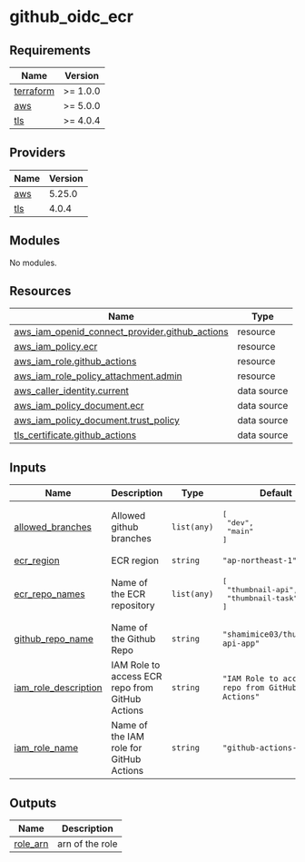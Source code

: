 # github_oidc_ecr

<!-- BEGINNING OF PRE-COMMIT-TERRAFORM DOCS HOOK -->
## Requirements

| Name | Version |
|------|---------|
| <a name="requirement_terraform"></a> [terraform](#requirement\_terraform) | >= 1.0.0 |
| <a name="requirement_aws"></a> [aws](#requirement\_aws) | >= 5.0.0 |
| <a name="requirement_tls"></a> [tls](#requirement\_tls) | >= 4.0.4 |

## Providers

| Name | Version |
|------|---------|
| <a name="provider_aws"></a> [aws](#provider\_aws) | 5.25.0 |
| <a name="provider_tls"></a> [tls](#provider\_tls) | 4.0.4 |

## Modules

No modules.

## Resources

| Name | Type |
|------|------|
| [aws_iam_openid_connect_provider.github_actions](https://registry.terraform.io/providers/hashicorp/aws/latest/docs/resources/iam_openid_connect_provider) | resource |
| [aws_iam_policy.ecr](https://registry.terraform.io/providers/hashicorp/aws/latest/docs/resources/iam_policy) | resource |
| [aws_iam_role.github_actions](https://registry.terraform.io/providers/hashicorp/aws/latest/docs/resources/iam_role) | resource |
| [aws_iam_role_policy_attachment.admin](https://registry.terraform.io/providers/hashicorp/aws/latest/docs/resources/iam_role_policy_attachment) | resource |
| [aws_caller_identity.current](https://registry.terraform.io/providers/hashicorp/aws/latest/docs/data-sources/caller_identity) | data source |
| [aws_iam_policy_document.ecr](https://registry.terraform.io/providers/hashicorp/aws/latest/docs/data-sources/iam_policy_document) | data source |
| [aws_iam_policy_document.trust_policy](https://registry.terraform.io/providers/hashicorp/aws/latest/docs/data-sources/iam_policy_document) | data source |
| [tls_certificate.github_actions](https://registry.terraform.io/providers/hashicorp/tls/latest/docs/data-sources/certificate) | data source |

## Inputs

| Name | Description | Type | Default | Required |
|------|-------------|------|---------|:--------:|
| <a name="input_allowed_branches"></a> [allowed\_branches](#input\_allowed\_branches) | Allowed github branches | `list(any)` | <pre>[<br>  "dev",<br>  "main"<br>]</pre> | no |
| <a name="input_ecr_region"></a> [ecr\_region](#input\_ecr\_region) | ECR region | `string` | `"ap-northeast-1"` | no |
| <a name="input_ecr_repo_names"></a> [ecr\_repo\_names](#input\_ecr\_repo\_names) | Name of the ECR repository | `list(any)` | <pre>[<br>  "thumbnail-api",<br>  "thumbnail-task"<br>]</pre> | no |
| <a name="input_github_repo_name"></a> [github\_repo\_name](#input\_github\_repo\_name) | Name of the Github Repo | `string` | `"shamimice03/thumbnail-api-app"` | no |
| <a name="input_iam_role_description"></a> [iam\_role\_description](#input\_iam\_role\_description) | IAM Role to access ECR repo from GitHub Actions | `string` | `"IAM Role to access ECR repo from GitHub Actions"` | no |
| <a name="input_iam_role_name"></a> [iam\_role\_name](#input\_iam\_role\_name) | Name of the IAM role for GitHub Actions | `string` | `"github-actions-to-ecr"` | no |

## Outputs

| Name | Description |
|------|-------------|
| <a name="output_role_arn"></a> [role\_arn](#output\_role\_arn) | arn of the role |
<!-- END OF PRE-COMMIT-TERRAFORM DOCS HOOK -->
